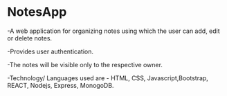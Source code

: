 # NotesApp

-A web application for organizing notes using which the user can add, edit or delete notes.

-Provides user authentication.

-The notes will be visible only to the respective owner.

-Technology/ Languages used are - HTML, CSS, Javascript,Bootstrap, REACT, Nodejs, Express, MonogoDB.
